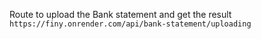 Route to upload the Bank statement and get the result
`https://finy.onrender.com/api/bank-statement/uploading`
